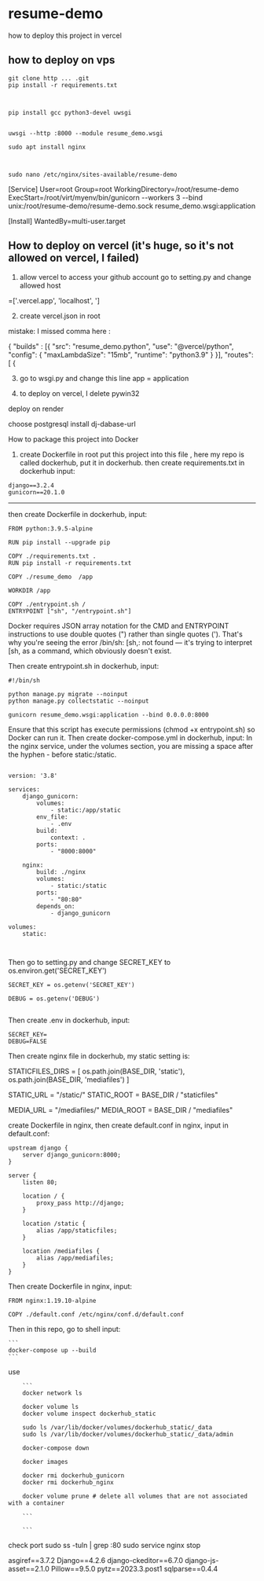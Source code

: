 # resume-demo

how to deploy this project in vercel

## how to deploy on vps
```
git clone http ... .git
pip install -r requirements.txt



pip install gcc python3-devel uwsgi


uwsgi --http :8000 --module resume_demo.wsgi

sudo apt install nginx



sudo nano /etc/nginx/sites-available/resume-demo 

```





[Service]
User=root
Group=root
WorkingDirectory=/root/resume-demo
ExecStart=/root/virt/myenv/bin/gunicorn --workers 3 --bind unix:/root/resume-demo/resume-demo.sock resume_demo.wsgi:application

[Install]
WantedBy=multi-user.target






## How to deploy on vercel (it's huge, so it's not allowed on vercel, I failed)
1. allow vercel to access your github account
go to setting.py and change allowed host

=['.vercel.app', 'localhost', ']

2. create vercel.json in root

mistake: I missed comma here :

{
    "builds" : [{
        "src": "resume_demo.python",
        "use": "@vercel/python",
        "config": { "maxLambdaSize": "15mb", "runtime": "python3.9" }
    }],
    "routes": [
        {

3. go to wsgi.py and change this line
app = application


4. to deploy on vercel,  I delete pywin32 



deploy on render

choose postgresql 
install dj-dabase-url












How to package this project into Docker

1. create Dockerfile in root
put this project into this file , here my repo is called dockerhub, put it in dockerhub.
then create requirements.txt in dockerhub
input:
```
django==3.2.4
gunicorn==20.1.0
```


---
then create Dockerfile in dockerhub, input: 

```
FROM python:3.9.5-alpine

RUN pip install --upgrade pip

COPY ./requirements.txt .
RUN pip install -r requirements.txt

COPY ./resume_demo  /app

WORKDIR /app

COPY ./entrypoint.sh /
ENTRYPOINT ["sh", "/entrypoint.sh"]

```

Docker requires JSON array notation for the CMD and ENTRYPOINT instructions to use double quotes (") rather than single quotes ('). That's why you're seeing the error /bin/sh: [sh,: not found — it's trying to interpret [sh, as a command, which obviously doesn't exist.

Then create entrypoint.sh in dockerhub, input:

```
#!/bin/sh

python manage.py migrate --noinput
python manage.py collectstatic --noinput

gunicorn resume_demo.wsgi:application --bind 0.0.0.0:8000

```

Ensure that this script has execute permissions (chmod +x entrypoint.sh) so Docker can run it.
Then create docker-compose.yml in dockerhub, input:
In the nginx service, under the volumes section, you are missing a space after the hyphen - before static:/static.
```

version: '3.8'

services:
    django_gunicorn:
        volumes:
            - static:/app/static  
        env_file:
            - .env
        build:
            context: .
        ports:
            - "8000:8000"
            
    nginx:
        build: ./nginx
        volumes:
            - static:/static
        ports:
            - "80:80"
        depends_on:
            - django_gunicorn

volumes:
    static:



```
Then go to setting.py and change SECRET_KEY to os.environ.get('SECRET_KEY')

```
SECRET_KEY = os.getenv('SECRET_KEY')

DEBUG = os.getenv('DEBUG') 


```





Then create .env in dockerhub, input:

```
SECRET_KEY=
DEBUG=FALSE
```

Then create nginx file in dockerhub, my static setting is:

STATICFILES_DIRS = [
    os.path.join(BASE_DIR, 'static'),
    os.path.join(BASE_DIR, 'mediafiles')
]

STATIC_URL = "/static/"
STATIC_ROOT = BASE_DIR / "staticfiles"

MEDIA_URL = "/mediafiles/"
MEDIA_ROOT = BASE_DIR / "mediafiles"




 create Dockerfile in nginx, then create default.conf in nginx, input in  default.conf:

```
upstream django {
    server django_gunicorn:8000;
}

server {
    listen 80;

    location / {
        proxy_pass http://django;
    }

    location /static {
        alias /app/staticfiles;
    }

    location /mediafiles {
        alias /app/mediafiles;
    }
}

```

Then create Dockerfile in nginx, input:

```
FROM nginx:1.19.10-alpine

COPY ./default.conf /etc/nginx/conf.d/default.conf

```


Then in this repo, go to shell input:
    
    ```
    docker-compose up --build
    ```

use 
    
        ```
        docker network ls

        docker volume ls
        docker volume inspect dockerhub_static

        sudo ls /var/lib/docker/volumes/dockerhub_static/_data
        sudo ls /var/lib/docker/volumes/dockerhub_static/_data/admin

        docker-compose down

        docker images

        docker rmi dockerhub_gunicorn
        docker rmi dockerhub_nginx

        docker volume prune # delete all volumes that are not associated with a container

        ```

        ```

check port
sudo ss -tuln | grep :80
sudo service nginx stop



asgiref==3.7.2
Django==4.2.6
django-ckeditor==6.7.0
django-js-asset==2.1.0
Pillow==9.5.0
pytz==2023.3.post1
sqlparse==0.4.4
